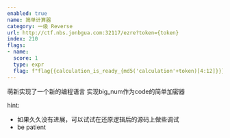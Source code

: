 ```yaml
---
enabled: true
name: 简单计算器
category: 一级 Reverse
url: http://ctf.nbs.jonbgua.com:32117/ezre?token={token}
index: 210
flags:
- name:
  score: 1
  type: expr
  flag: f"flag{{calculation_is_ready_{md5('calculation'+token)[4:12]}}}"
---
```

萌新实现了一个新的编程语言
实现big_num作为code的简单加密器

hint:
- 如果久久没有进展，可以试试在还原逻辑后的源码上做些调试
- be patient


